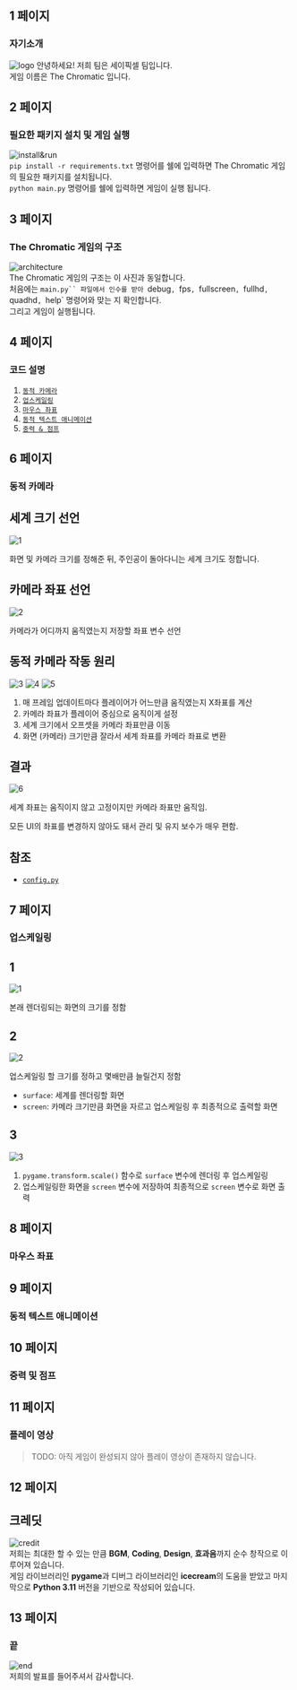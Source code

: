## 1 페이지

### 자기소개
![logo](https://i.imgur.com/gmtxAGp.png)
안녕하세요! 저희 팀은 세이픽셀 팀입니다.\
게임 이름은 The Chromatic 입니다.

## 2 페이지

### 필요한 패키지 설치 및 게임 실행
![install&run](./shell.png)\
`pip install -r requirements.txt` 명령어를 쉘에 입력하면 The Chromatic 게임의 필요한 패키지를 설치됩니다.\
`python main.py` 명령어를 쉘에 입력하면 게임이 실행 됩니다.

## 3 페이지

### The Chromatic 게임의 구조
![architecture](./architecture.png)\
The Chromatic 게임의 구조는 이 사진과 동일합니다.\
처음에는 `main.py`` 파일에서 인수를 받아 `debug`, `fps`, `fullscreen`, `fullhd`, `quadhd`, `help` 명령어와 맞는 지 확인합니다.\
그리고 게임이 실행됩니다.

## 4 페이지

### 코드 설명

1. [`동적 카메라`](#동적-카메라)
2. [`업스케일링`](#업스케일링)
3. [`마우스 좌표`](../submission/mouse_position.md)
4. [`동적 텍스트 애니메이션`](../submission/dynamic_text_animation.md)
5. [`중력 & 점프`](../submission/gravity_and_jump.md)

## 6 페이지

### 동적 카메라

## 세계 크기 선언
![1](../images/dynamic_camera_1.png)

화면 및 카메라 크기를 정해준 뒤, 주인공이 돌아다니는 세계 크기도 정합니다.

## 카메라 좌표 선언
![2](../images/dynamic_camera_2.png)

카메라가 어디까지 움직였는지 저장할 좌표 변수 선언

## 동적 카메라 작동 원리
![3](../images/dynamic_camera_3.png)
![4](../images/dynamic_camera_4.png)
![5](../images/dynamic_camera_5.png)

1. 매 프레임 업데이트마다 플레이어가 어느만큼 움직였는지 X좌표를 계산
2. 카메라 좌표가 플레이어 중심으로 움직이게 설정
3. 세계 크기에서 오프셋을 카메라 좌표만큼 이동
4. 화면 (카메라) 크기만큼 잘라서 세계 좌표를 카메라 좌표로 변환

## 결과
![6](../images/dynamic_camera_6.gif)

세계 좌표는 움직이지 않고 고정이지만
카메라 좌표만 움직임.

모든 UI의 좌표를 변경하지 않아도 돼서
관리 및 유지 보수가 매우 편함.

## 참조
- [`config.py`](../../components/config.py)

## 7 페이지

### 업스케일링

## 1
![1](../images/upscailing_1.png)

본래 렌더링되는 화면의 크기를 정함

## 2
![2](../images/upscailing_2.png)

업스케일링 할 크기를 정하고 몇배만큼 늘릴건지 정함

- `surface`: 세계를 렌더링할 화면
- `screen`: 카메라 크기만큼 화면을 자르고 업스케일링 후 최종적으로 출력할 화면

## 3
![3](../images/upscailing_3.png)

1. `pygame.transform.scale()` 함수로 `surface` 변수에 렌더링 후 업스케일링
2. 업스케일링한 화면을 `screen` 변수에 저장하여 최종적으로 `screen` 변수로 화면 출력

## 8 페이지

### 마우스 좌표

## 9 페이지

### 동적 텍스트 애니메이션

## 10 페이지

### 중력 및 점프

## 11 페이지

### 플레이 영상

> TODO: 아직 게임이 완성되지 않아 플레이 영상이 존재하지 않습니다.

## 12 페이지

## 크레딧
![credit](./credit.png)\
저희는 최대한 할 수 있는 만큼 **BGM**, **Coding**, **Design**, **효과음**까지 순수 창작으로 이루어져 있습니다.\
게임 라이브러리인 **pygame**과 디버그 라이브러리인 **icecream**의 도움을 받았고 마지막으로 **Python 3.11** 버전을 기반으로 작성되어 있습니다.

## 13 페이지

### 끝
![end](./end.png)\
저희의 발표를 들어주셔서 감사합니다.
